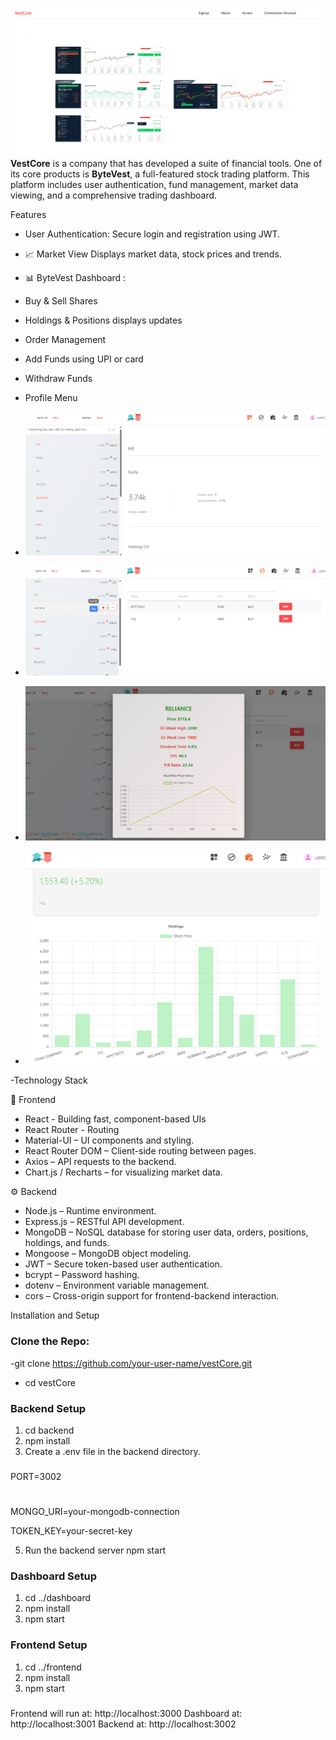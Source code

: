 ![Dashboard Preview](images/img1.png)
**VestCore** is a company that has developed a suite of financial tools. One of its core products is **ByteVest**, a full-featured stock trading platform. This platform includes user authentication, fund management,  market data viewing, and a comprehensive trading dashboard.

Features
- User Authentication: Secure login and registration using JWT.
- 📈  Market View
    Displays market data, stock prices and trends.
- 📊 ByteVest Dashboard :
- Buy & Sell Shares
- Holdings & Positions displays updates
- Order Management
- Add Funds using UPI or card
- Withdraw Funds
- Profile Menu

-    ![Dashboard Preview](images/img11.png)
-    ![Dashboard Preview](images/img4.png)
-  ![Dashboard Preview](images/img5.png)
-  ![Dashboard Preview](images/img6.png)
  
-Technology Stack

🚀 Frontend
- React - Building fast, component-based UIs
- React Router - Routing
- Material-UI – UI components and styling.
- React Router DOM – Client-side routing between pages.
- Axios – API requests to the backend.
- Chart.js / Recharts – for visualizing market data.

⚙️ Backend
- Node.js – Runtime environment.
- Express.js – RESTful API development.
- MongoDB – NoSQL database for storing user data, orders, positions, holdings, and funds.
- Mongoose – MongoDB object modeling.
- JWT – Secure token-based user authentication.
- bcrypt – Password hashing.
- dotenv – Environment variable management.
- cors – Cross-origin support for frontend-backend interaction.

Installation and Setup 

### Clone the Repo:
-git clone https://github.com/your-user-name/vestCore.git
- cd vestCore

### Backend Setup
1. cd backend
2. npm install
3. Create a .env file in the backend directory.
###
PORT=3002
#
 MONGO_URI=your-mongodb-connection
 
 TOKEN_KEY=your-secret-key

5. Run the backend server
npm start

### Dashboard Setup
1. cd ../dashboard
2. npm install
3. npm start

### Frontend Setup
1. cd ../frontend
2. npm install
3. npm start

###
Frontend will run at: http://localhost:3000
 Dashboard at: http://localhost:3001
 Backend at: http://localhost:3002
